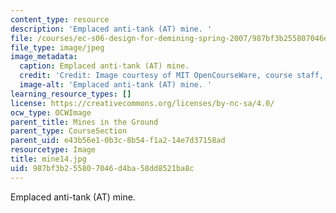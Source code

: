 ```yaml
---
content_type: resource
description: 'Emplaced anti-tank (AT) mine. '
file: /courses/ec-s06-design-for-demining-spring-2007/987bf3b255807046d4ba58dd8521ba8c_mine14.jpg
file_type: image/jpeg
image_metadata:
  caption: Emplaced anti-tank (AT) mine.
  credit: 'Credit: Image courtesy of MIT OpenCourseWare, course staff, and students.'
  image-alt: 'Emplaced anti-tank (AT) mine. '
learning_resource_types: []
license: https://creativecommons.org/licenses/by-nc-sa/4.0/
ocw_type: OCWImage
parent_title: Mines in the Ground
parent_type: CourseSection
parent_uid: e43b56e1-0b3c-8b54-f1a2-14e7d37158ad
resourcetype: Image
title: mine14.jpg
uid: 987bf3b2-5580-7046-d4ba-58dd8521ba8c
---
```

Emplaced anti-tank (AT) mine. 